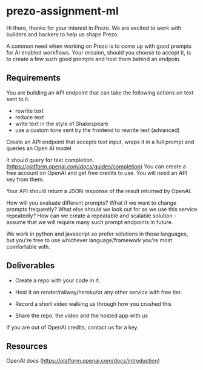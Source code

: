 # prezo-assignment-ml

Hi there, thanks for your interest in Prezo. We are excited to work with builders and hackers to help us shape Prezo.

A common need when working on Prezo is to come up with good prompts for AI enabled workflows. Your mission, should you choose to accept it, is to create a few such good prompts and host them behind an endpoin.

## Requirements
You are building an API endpoint that can take the following actions on text sent to it.
- rewrite text
- reduce text
- write text in the style of Shakespeare 
- use a custom tone sent by the frontend to rewrite text (advanced)

Create an API endpoint that accepts text input, wraps it in a full prompt and queries an Open AI model.

It should query for text completion. (https://platform.openai.com/docs/guides/completion) You can create a free account on OpenAI and get free credits to use. You will need an API key from them.

Your API should return a JSON response of the result returned by OpenAI.

How will you evaluate different prompts? What if we want to change prompts frequently? What else should we look out for as we use this service repeatedly? How can we create a repeatable and scalable solution - assume that we will require many such prompt endpoints in future.

We work in python and javascript so prefer solutions in those languages, but you're free to use whichever language/framework you're most comfortable with.

## Deliverables
- Create a repo with your code in it.

- Host it on render/railway/heroku/or any other service with free tier.

- Record a short video walking us through how you crushed this

- Share the repo, the video and the hosted app with us

If you are out of OpenAI credits, contact us for a key.

## Resources
OpenAI docs (https://platform.openai.com/docs/introduction)

